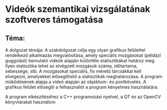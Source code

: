 # Videók szemantikai vizsgálatának szoftveres támogatása

## Téma:
A dolgozat témája: A szakdolgozat célja egy olyan grafikus felülettel rendelkező alkalmazás
megvalósítása, amely speciális mozgásokat (példázl guggolást) bemutató videók alapján
különféle statisztikákat határoz meg. Ilyen statisztika lehet az elvégzett mozgások száma,
időtartama, sebessége, stb. A mozgásokat speciális, fix méretű tárcsákkal kell elvégezni,
amelyekkel elősegíthető a statisztikák meghatározása. A program működésének alapja a videó
alapján az objektum- és pontkövetés. A grafikus felület elősegíti a felhasználót a program
kényelmes használatára.

A program elkészítéséhez a C++ programozási nyelvet, a QT és az OpenCV könyvtárakat
használom